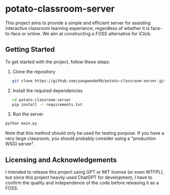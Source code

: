 # potato-classroom-server

This project aims to provide a simple and efficient server for assisting interactive classroom learning experience, regardless of whether it is face-to-face or online.  We aim at constructing a FOSS alternative for iClick. 

## Getting Started

To get started with the project, follow these steps:

1. Clone the repository
```bash
   git clone https://github.com/yangwenbo99/potato-classroom-server.git
```
2. Install the required dependencies
```bash
   cd potato-classroom-server
   pip install -r requirements.txt
```
3. Run the server
```bash
python main.py
```

Note that this method should only be used for testing purpose.  If you have a very large classroom, you should probably consider using a "production WSGI server". 

## Licensing and Acknowledgements

I intended to release this project using GPT or MIT license (or even WTFPL), but since this project heavily used ChatGPT for development, I have to confirm the quality and independence of the code before releasing it as a FOSS.



